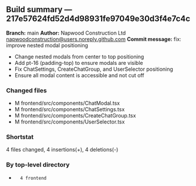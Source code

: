 ## Build summary — 217e57624fd52d4d98931fe97049e30d3f4e7c4c

**Branch:** main
**Author:** Napwood Construction Ltd <napwoodconstruction@users.noreply.github.com>
**Commit message:** fix: improve nested modal positioning

- Change nested modals from center to top positioning
- Add pt-16 (padding-top) to ensure modals are visible
- Fix ChatSettings, CreateChatGroup, and UserSelector positioning
- Ensure all modal content is accessible and not cut off

### Changed files
 - M	frontend/src/components/ChatModal.tsx
 - M	frontend/src/components/ChatSettings.tsx
 - M	frontend/src/components/CreateChatGroup.tsx
 - M	frontend/src/components/UserSelector.tsx

### Shortstat
 4 files changed, 4 insertions(+), 4 deletions(-)

### By top-level directory
 -       4 frontend
